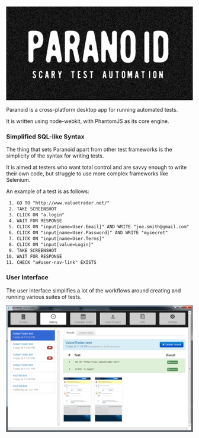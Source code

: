 ![PARANOID](https://raw.githubusercontent.com/sdesalas/paranoid/master/design/logo.512x256.png)

Paranoid is a cross-platform desktop app for running automated tests.

It is written using node-webkit, with PhantomJS as its core engine.

### Simplified SQL-like Syntax

The thing that sets Paranoid apart from other test frameworks is the simplicity of the syntax for writing tests. 

It is aimed at testers who want total control and are savvy enough to write their own code, but struggle to use more complex frameworks like Selenium.

An example of a test is as follows:

```
 1. GO TO "http://www.valuetrader.net/"
 2. TAKE SCREENSHOT
 3. CLICK ON "a.login"
 4. WAIT FOR RESPONSE
 5. CLICK ON "input[name=User.Email]" AND WRITE "joe.smith@gmail.com"
 6. CLICK ON "input[name=User.Password]" AND WRITE "mysecret"
 7. CLICK ON "input[name=User.Terms]"
 8. CLICK ON "input[value=Login]"
 9. TAKE SCREENSHOT
10. WAIT FOR RESPONSE
11. CHECK "a#user-nav-link" EXISTS
```

### User Interface

The user interface simplifies a lot of the workflows around creating and running various suites of tests.

![PARANOID](https://raw.githubusercontent.com/sdesalas/paranoid/master/design/screenshots/2016-02-22.History.png)
